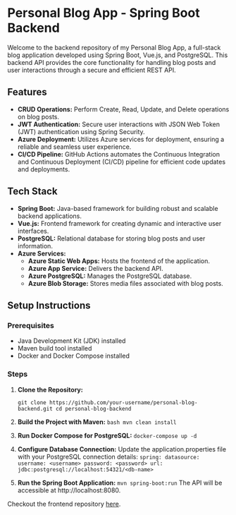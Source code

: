 # Personal Blog App - Spring Boot Backend

Welcome to the backend repository of my Personal Blog App, a full-stack blog application developed using Spring Boot, Vue.js, and PostgreSQL. This backend API provides the core functionality for handling blog posts and user interactions through a secure and efficient REST API.

## Features

- **CRUD Operations:** Perform Create, Read, Update, and Delete operations on blog posts.
- **JWT Authentication:** Secure user interactions with JSON Web Token (JWT) authentication using Spring Security.
- **Azure Deployment:** Utilizes Azure services for deployment, ensuring a reliable and seamless user experience.
- **CI/CD Pipeline:** GitHub Actions automates the Continuous Integration and Continuous Deployment (CI/CD) pipeline for efficient code updates and deployments.

## Tech Stack

- **Spring Boot:** Java-based framework for building robust and scalable backend applications.
- **Vue.js:** Frontend framework for creating dynamic and interactive user interfaces.
- **PostgreSQL:** Relational database for storing blog posts and user information.
- **Azure Services:**
  - **Azure Static Web Apps:** Hosts the frontend of the application.
  - **Azure App Service:** Delivers the backend API.
  - **Azure PostgreSQL:** Manages the PostgreSQL database.
  - **Azure Blob Storage:** Stores media files associated with blog posts.

## Setup Instructions

### Prerequisites

- Java Development Kit (JDK) installed
- Maven build tool installed
- Docker and Docker Compose installed

### Steps

1. **Clone the Repository:**

   `
   git clone https://github.com/your-username/personal-blog-backend.git
   cd personal-blog-backend
   `

2. **Build the Project with Maven:**
    `bash
      mvn clean install
    `

 3. **Run Docker Compose for PostgreSQL:**
    `
    docker-compose up -d
    `
 4. **Configure Database Connection:**
    Update the application.properties file with your PostgreSQL connection details:
    `
    spring:
  datasource:
    username: <username>
    password: <password>
    url: jdbc:postgresql://localhost:54321/<db-name>
    `
5. **Run the Spring Boot Application:**
   `
   mvn spring-boot:run
   `
The API will be accessible at http://localhost:8080.


Checkout the frontend repository [here](https://github.com/hazzaRR/PersonalBlogVue/).
